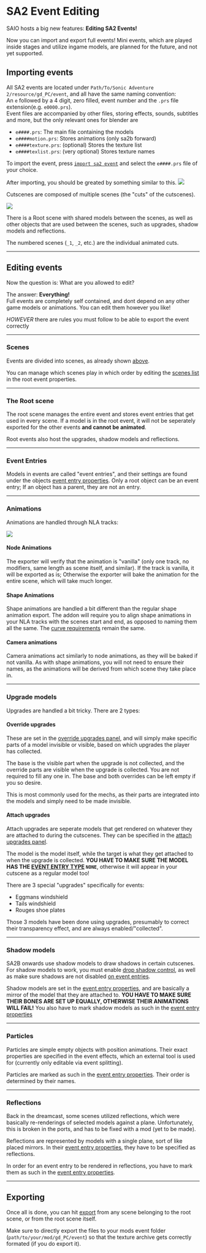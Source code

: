 # SA2 Event Editing
SAIO hosts a big new features: **Editing SA2 Events!**

Now you can import and export full events! Mini events, which are played inside stages and utilize ingame models, are planned for the future, and not yet supported.

## Importing events
All SA2 events are located under `Path/To/Sonic Adventure 2/resource/gd_PC/event`, and all have the same naming convention:
<br/> An `e` followed by a 4 digit, zero filled, event number and the `.prs` file extension(e.g. `e0000.prs`).
<br/> Event files are accompanied by other files, storing effects, sounds, subtitles and more, but the only relevant ones for blender are

- `e####.prs`: The main file containing the models
- `e####motion.prs`: Stores animations (only sa2b forward)
- `e####texture.prs`: (optional) Stores the texture list
- `e####texlist.prs`: (very optional) Stores texture names

To import the event, press [`import sa2 event`](../ui/toolbar/tools/import.md#import-sa2-event) and select the `e####.prs` file of your choice.

After importing, you should be greated by something similar to this.
[![](../img/asset_importing_example_event.png)](../img/asset_importing_example_event.png)

Cutscenes are composed of multiple scenes (the "cuts" of the cutscenes).

![](../img/asset_importing_example_event_scenes.png)

There is a Root scene with shared models between the scenes, as well as other objects that are used between the scenes, such as upgrades, shadow models and reflections.

The numbered scenes (`_1`, `_2`, etc.) are the individual animated cuts.

---

## Editing events
Now the question is: What are you allowed to edit?

The answer: **Everything!**
<br/> Full events are completely self contained, and dont depend on any other game models or animations. You can edit them however you like!

*HOWEVER* there are rules you must follow to be able to export the event correctly

---

### Scenes
Events are divided into scenes, as already shown [above](#importing-events).

You can manage which scenes play in which order by editing the [scenes list](../ui/scene/event.md#event-scenes) in the root event properties.

---

### The Root scene
The root scene manages the entire event and stores event entries that get used in every scene. If a model is in the root event, it will not be seperately exported for the other events **and cannot be animated**.

Root events also host the upgrades, shadow models and reflections.

---

### Event Entries
Models in events are called "event entries", and their settings are found under the objects [event entry properties](../ui/object/evententry.md). Only a root object can be an event entry; If an object has a parent, they are not an entry.

---

### Animations
Animations are handled through NLA tracks:

![](../img/guide_event_editing_1.png)

#### Node Animations
The exporter will verify that the animation is "vanilla" (only one track, no modifiers, same length as scene itself, and similar). If the track is vanilla, it will be exported as is; Otherwise the exporter will bake the animation for the entire scene, which will take much longer.

#### Shape Animations
Shape animations are handled a bit different than the regular shape animation export. The addon will require you to align shape animations in your NLA tracks with the scenes start and end, as opposed to naming them all the same. The [curve requirements](./animating.md#limitations) remain the same.

#### Camera animations
Camera animations act similarly to node animations, as they will be baked if not vanilla. As with shape animations, you will not need to ensure their names, as the animations will be derived from which scene they take place in.

---

### Upgrade models
Upgrades are handled a bit tricky. There are 2 types:

#### Override upgrades
These are set in the [override upgrades panel](../ui/scene/event.md#override-upgrades), and will simply make specific parts of a model invisible or visible, based on which upgrades the player has collected.

The base is the visible part when the upgrade is not collected, and the override parts are visible when the upgrade is collected. You are not required to fill any one in. The base and both overrides can be left empty if you so desire.

This is most commonly used for the mechs, as their parts are integrated into the models and simply need to be made invisible.

#### Attach upgrades
Attach upgrades are seperate models that get rendered on whatever they are attached to during the cutscenes. They can be specified in the [attach upgrades panel](../ui/scene/event.md#attach-upgrades).

The model is the model itself, while the target is what they get attached to when the upgrade is collected. **YOU HAVE TO MAKE SURE THE MODEL HAS THE [EVENT ENTRY TYPE](../ui/object/evententry.md#entry-type) `NONE`**, otherwise it will appear in your cutscene as a regular model too!

There are 3 special "upgrades" specifically for events:
- Eggmans windshield
- Tails windshield
- Rouges shoe plates

Those 3 models have been done using upgrades, presumably to correct their transparency effect, and are always enabled/"collected".

---

### Shadow models
SA2B onwards use shadow models to draw shadows in certain cutscenes. For shadow models to work, you must enable [drop shadow control](../ui/scene/event.md/#drop-shadow-control), as well as make sure shadows are not disabled [on event entries](../ui/object/evententry.md#disable-shadow-catching).

Shadow models are set in the [event entry properties](../ui/object/evententry.md#shadow-model), and are basically a mirror of the model that they are attached to. **YOU HAVE TO MAKE SURE THEIR BONES ARE SET UP EQUALLY, OTHERWISE THEIR ANIMATIONS WILL FAIL!** You also have to mark shadow models as such in the [event entry properties](../ui/object/evententry.md#entry-type)

---

### Particles
Particles are simple empty objects with position animations. Their exact properties are specified in the event effects, which an external tool is used for (currently only editable via event splitting).

Particles are marked as such in the [event entry properties](../ui/object/evententry.md#entry-type). Their order is determined by their names.

---

### Reflections
Back in the dreamcast, some scenes utilized reflections, which were basically re-renderings of selected models against a plane. Unfortunately, this is broken in the ports, and has to be fixed with a mod (yet to be made).

Reflections are represented by models with a single plane, sort of like placed mirrors. In their [event entry properties](../ui/object/evententry.md#entry-type), they have to be specified as reflections.

In order for an event entry to be rendered in reflections, you have to mark them as such in the [event entry properties](../ui/object/evententry.md#reflection).

---

## Exporting
Once all is done, you can hit [export](../ui/toolbar/tools/export.md#export-sa2-event) from any scene belonging to the root scene, or from the root scene itself.

Make sure to directly export the files to your mods event folder (`path/to/your/mod/gd_PC/event`) so that the texture archive gets correctly formated (if you do export it).